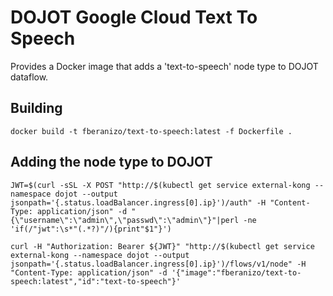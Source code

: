 # DOJOT Google Cloud Text To Speech

Provides a Docker image that adds a 'text-to-speech' node type to DOJOT dataflow.


## Building

```shell
docker build -t fberanizo/text-to-speech:latest -f Dockerfile .
```

## Adding the node type to DOJOT

```shell
JWT=$(curl -sSL -X POST "http://$(kubectl get service external-kong --namespace dojot --output jsonpath='{.status.loadBalancer.ingress[0].ip}')/auth" -H "Content-Type: application/json" -d "{\"username\":\"admin\",\"passwd\":\"admin\"}"|perl -ne 'if(/"jwt":\s*"(.*?)"/){print"$1"}')

curl -H "Authorization: Bearer ${JWT}" "http://$(kubectl get service external-kong --namespace dojot --output jsonpath='{.status.loadBalancer.ingress[0].ip}')/flows/v1/node" -H "Content-Type: application/json" -d '{"image":"fberanizo/text-to-speech:latest","id":"text-to-speech"}'
```

